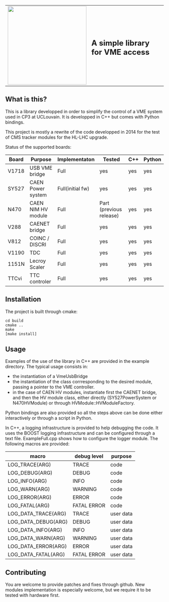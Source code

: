 <table style="width:100%" align="center">
 <tr><td>
  <img src="https://github.com/delaere/VeheMencE/blob/master/images/Logo.png" width="250"></td><td>
  <h2>A simple library for VME access</h2></td>
 </tr>
</table>

## What is this?

This is a library developped in order to simplify the control of a VME system used in CP3 at UCLouvain. It is developped in C++ but comes with Python bindings.

This project is mostly a rewrite of the code developped in 2014 for the test of CMS tracker modules for the HL-LHC upgrade.

Status of the supported boards:

| Board     |  Purpose           | Implementaton   |  Tested       |  C++  | Python |
|-----------|--------------------|-----------------|---------------|-------|--------|
| V1718     | USB VME bridge     | Full            | yes           | yes   | yes    |
| SY527     | CAEN Power system  | Full(initial fw)| yes           | yes   | yes    |
| N470      | CAEN NIM HV module | Full   | Part (previous release)| yes   | yes    |
| V288      | CAENET bridge      | Full            | yes           | yes   | yes    |
| V812      | COINC / DISCRI     | Full            | yes           | yes   | yes    |
| V1190     | TDC                | Full            | yes           | yes   | yes    |
| 1151N     | Lecroy Scaler      | Full            | yes           | yes   | yes    |
| TTCvi     | TTC controler      | Full            | yes           | yes   | yes    |

## Installation

The project is built through cmake:
```
cd build
cmake ..
make
[make install]
```

## Usage

Examples of the use of the library in C++ are provided in the example directory. The typical usage consists in:
 - the instantiation of a VmeUsbBridge
 - the instantiation of the class corrresponding to the desired module, passing a pointer to the VME controller.
 - in the case of CAEN HV modules, instantiate first the CAENET bridge, and then the HV module class, either directly (SY527PowerSystem or N470HVModule) or through HVModule::HVModuleFactory.
 
 Python bindings are also provided so all the steps above can be done either interactively or through a script in Python.
 
 In C++, a logging infrastructure is provided to help debugging the code. It uses the BOOST logging infrastructure and can be configured through a text file. ExampleFull.cpp shows how to configure the logger module. The following macros are provided:
 
 | macro | debug level | purpose |
 |-------|-------------|---------|
 |LOG_TRACE(ARG) | TRACE | code |
 |LOG_DEBUG(ARG) | DEBUG | code | 
 |LOG_INFO(ARG)  | INFO  | code |
 |LOG_WARN(ARG)  | WARNING | code |
 |LOG_ERROR(ARG) | ERROR   | code |
 |LOG_FATAL(ARG) | FATAL ERROR | code |
 |LOG_DATA_TRACE(ARG) | TRACE | user data |
 |LOG_DATA_DEBUG(ARG) | DEBUG | user data |
 |LOG_DATA_INFO(ARG)  | INFO  | user data |
 |LOG_DATA_WARN(ARG)  | WARNING | user data |
 |LOG_DATA_ERROR(ARG) | ERROR   | user data |
 |LOG_DATA_FATAL(ARG) | FATAL ERROR | user data |

## Contributing

You are welcome to provide patches and fixes through github. New modules implementation is especially welcome, but we require it to be tested with hardware first.
